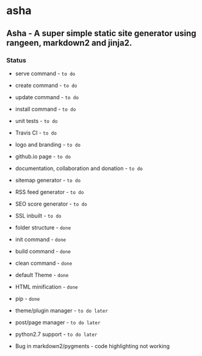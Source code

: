 # asha

## Asha - A super simple static site generator using rangeen, markdown2 and jinja2.

### Status

- serve command - `to do`
- create command - `to do`
- update command - `to do`
- install command - `to do`
- unit tests - `to do`
- Travis CI - `to do`
- logo and branding - `to do`
- github.io page - `to do`
- documentation, collaboration and donation - `to do`
- sitemap generator - `to do`
- RSS feed generator - `to do`
- SEO score generator - `to do`
- SSL inbuilt - `to do`

- folder structure - `done`
- init command - `done`
- build command - `done`
- clean command - `done`
- default Theme - `done`
- HTML minification - `done`
- pip - `done`

- theme/plugin manager - `to do later`
- post/page manager - `to do later`
- python2.7 support - `to do later`

- Bug in markdown2/pygments - code highlighting not working
